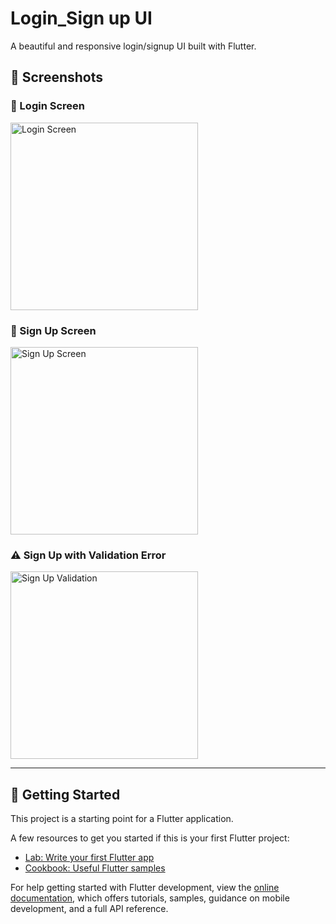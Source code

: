 # Login_Sign up UI

A beautiful and responsive login/signup UI built with Flutter.

## 📸 Screenshots

### 🔐 Login Screen
<img src="https://i.postimg.cc/xNY73hgj/login.png" alt="Login Screen" width="300"/>

### 📝 Sign Up Screen
<img src="https://i.postimg.cc/N5NsLkf2/signup.png" alt="Sign Up Screen" width="300"/>

### ⚠️ Sign Up with Validation Error
<img src="https://i.postimg.cc/06SPWgG7/signup-validation.png" alt="Sign Up Validation" width="300"/>

---

## 🚀 Getting Started

This project is a starting point for a Flutter application.

A few resources to get you started if this is your first Flutter project:

- [Lab: Write your first Flutter app](https://docs.flutter.dev/get-started/codelab)
- [Cookbook: Useful Flutter samples](https://docs.flutter.dev/cookbook)

For help getting started with Flutter development, view the
[online documentation](https://docs.flutter.dev/), which offers tutorials,
samples, guidance on mobile development, and a full API reference.
